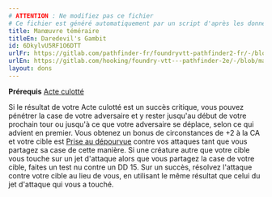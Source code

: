 ```yaml
---
# ATTENTION : Ne modifiez pas ce fichier
# Ce fichier est généré automatiquement par un script d'après les données du module Foundry VTT officiel et de sa traduction
title: Manœuvre téméraire
titleEn: Daredevil's Gambit
id: 6DkylvU5RF1O6DTT
urlFr: https://gitlab.com/pathfinder-fr/foundryvtt-pathfinder2-fr/-/blob/master/data/feats/6DkylvU5RF1O6DTT.htm
urlEn: https://gitlab.com/hooking/foundry-vtt---pathfinder-2e/-/blob/master/packs/data/feats.db/daredevil-s-gambit.json
layout: dons
---
```

**Prérequis** [Acte culotté](acte-culotté.html)

Si le résultat de votre Acte culotté est un succès critique, vous pouvez pénétrer la case de votre adversaire et y rester jusqu'au début de votre prochain tour ou jusqu'à ce que votre adversaire se déplace, selon ce qui advient en premier. Vous obtenez un bonus de circonstances de +2 à la CA et votre cible est [Prise au dépourvue](../conditions/pris-au-dépourvu.html) contre vos attaques tant que vous partagez sa case de cette manière. Si une créature autre que votre cible vous touche sur un jet d'attaque alors que vous partagez la case de votre cible, faites un test nu contre un DD 15. Sur un succès, résolvez l'attaque contre votre cible au lieu de vous, en utilisant le même résultat que celui du jet d'attaque qui vous a touché.
